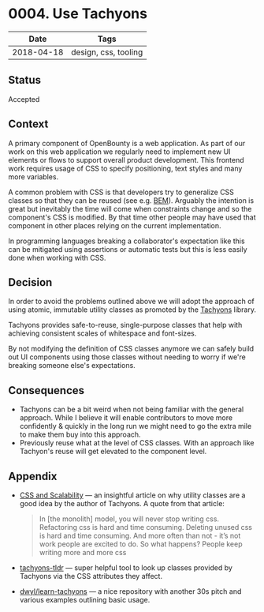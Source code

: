 # 0004. Use Tachyons

| Date | Tags |
|---|---|
| 2018-04-18 | design, css, tooling |


## Status

Accepted

## Context

A primary component of OpenBounty is a web application. As part of our work on this web application we regularly need to implement new UI elements or flows to support overall product development. This frontend work requires usage of CSS to specify positioning, text styles and many more variables.

A common problem with CSS is that developers try to generalize CSS classes so that they can be reused (see e.g. [BEM](http://getbem.com/)). Arguably the intention is great but inevitably the time will come when constraints change and so the component's CSS is modified. By that time other people may have used that component in other places relying on the current implementation. 

In programming languages breaking a collaborator's expectation like this can be mitigated using assertions or automatic tests but this is less easily done when working with CSS. 


## Decision

In order to avoid the problems outlined above we will adopt the approach of using atomic, immutable utility classes as promoted by the [Tachyons](http://tachyons.io/) library.

Tachyons provides safe-to-reuse, single-purpose classes that help with achieving consistent scales of whitespace and font-sizes.

By not modifying the definition of CSS classes anymore we can safely build out UI components using those classes without needing to worry if we're breaking someone else's expectations.

## Consequences

- Tachyons can be a bit weird when not being familiar with the general approach. While I believe it will enable contributors to move more confidently & quickly in the long run we might need to go the extra mile to make them buy into this approach.
- Previously reuse what at the level of CSS classes. With an approach like Tachyon's reuse will get elevated to the component level. 

## Appendix

- [CSS and Scalability](http://mrmrs.github.io/writing/2016/03/24/scalable-css/) — an insightful article on why utility classes are a good idea by the author of Tachyons. A quote from that article:  

  > In [the monolith] model, you will never stop writing css. Refactoring css is hard and time consuming. Deleting unused css is hard and time consuming. And more often than not - it’s not work people are excited to do. So what happens? People keep writing more and more css 
- [tachyons-tldr](https://tachyons-tldr.now.sh) — super helpful tool to look up classes provided by Tachyons via the CSS attributes they affect.
- [dwyl/learn-tachyons](https://github.com/dwyl/learn-tachyons) — a nice repository with another 30s pitch and various examples outlining basic usage.